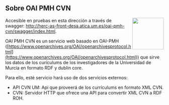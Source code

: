 ## Sobre OAI PMH CVN
[<img align="right" width="100px" src="https://dotnetfoundation.org/img/logo_big.svg" />](https://dotnetfoundation.org/projects?searchquery=IdentityServer&type=project)

Accesible en pruebas en esta dirección a través de swagger: http://herc-as-front-desa.atica.um.es/oai-pmh-cvn/swagger/index.html.

OAI PMH CVN es un servicio web basado en OAI-PMH ([https://www.openarchives.org/OAI/openarchivesprotocol.html](https://www.openarchives.org/OAI/openarchivesprotocol.html)) que sirve los datos de los curículums de los investigadores de la Universidad de Murcia en formato RDF y dublin core.

Para ello, esté servicio hará uso de dos servicios externos:
 - API CVN UM: Api que proveerá de los currículums en formato XML CVN.
 - CVN: Servidor HTTP que ofrece una API para convertir XML CVN a RDF ROH.

